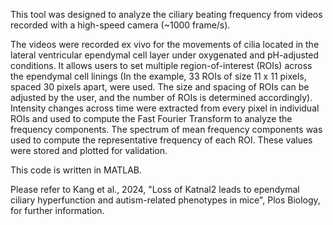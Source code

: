 This tool was designed to analyze the ciliary beating frequency from videos recorded with a high-speed camera (~1000 frame/s).  
  
The videos were recorded ex vivo for the movements of cilia located in the lateral ventricular ependymal cell layer under oxygenated and pH-adjusted conditions. It allows users to set multiple region-of-interest (ROIs) across the ependymal cell linings (In the example, 33 ROIs of size 11 x 11 pixels, spaced 30 pixels apart, were used. The size and spacing of ROIs can be adjusted by the user, and the number of ROIs is determined accordingly). Intensity changes across time were extracted from every pixel in individual ROIs and used to compute the Fast Fourier Transform to analyze the frequency components. The spectrum of mean frequency components was used to compute the representative frequency of each ROI. These values were stored and plotted for validation.  
  
This code is written in MATLAB.  
  
Please refer to Kang et al., 2024, "Loss of Katnal2 leads to ependymal ciliary hyperfunction and autism-related phenotypes in mice", Plos Biology, for further information.
